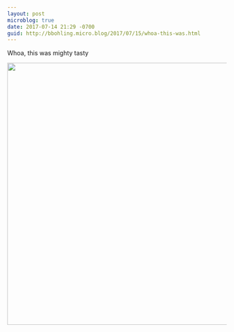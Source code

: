 ```yaml
---
layout: post
microblog: true
date: 2017-07-14 21:29 -0700
guid: http://bbohling.micro.blog/2017/07/15/whoa-this-was.html
---
```

Whoa, this was mighty tasty

<img src="http://bbohling.micro.blog/uploads/2017/2a7560a899.jpg" width="600" height="600" style="height: auto" />

